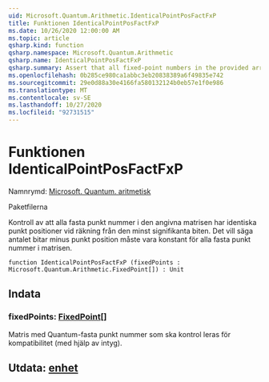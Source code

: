 ```yaml
---
uid: Microsoft.Quantum.Arithmetic.IdenticalPointPosFactFxP
title: Funktionen IdenticalPointPosFactFxP
ms.date: 10/26/2020 12:00:00 AM
ms.topic: article
qsharp.kind: function
qsharp.namespace: Microsoft.Quantum.Arithmetic
qsharp.name: IdenticalPointPosFactFxP
qsharp.summary: Assert that all fixed-point numbers in the provided array have identical point positions when counting from the least- significant bit. I.e., number of bits minus point position must be constant for all fixed-point numbers in the array.
ms.openlocfilehash: 0b285ce980ca1abbc3eb20838389a6f49835e742
ms.sourcegitcommit: 29e0d88a30e4166fa580132124b0eb57e1f0e986
ms.translationtype: MT
ms.contentlocale: sv-SE
ms.lasthandoff: 10/27/2020
ms.locfileid: "92731515"
---
```

# <a name="identicalpointposfactfxp-function"></a>Funktionen IdenticalPointPosFactFxP

Namnrymd: [Microsoft. Quantum. aritmetisk](xref:Microsoft.Quantum.Arithmetic)

Paketfilerna [](https://nuget.org/packages/)


Kontroll av att alla fasta punkt nummer i den angivna matrisen har identiska punkt positioner vid räkning från den minst signifikanta biten. Det vill säga antalet bitar minus punkt position måste vara konstant för alla fasta punkt nummer i matrisen.

```qsharp
function IdenticalPointPosFactFxP (fixedPoints : Microsoft.Quantum.Arithmetic.FixedPoint[]) : Unit
```


## <a name="input"></a>Indata

### <a name="fixedpoints--fixedpoint"></a>fixedPoints: [FixedPoint](xref:Microsoft.Quantum.Arithmetic.FixedPoint)[]

Matris med Quantum-fasta punkt nummer som ska kontrol leras för kompatibilitet (med hjälp av intyg).



## <a name="output--unit"></a>Utdata: [enhet](xref:microsoft.quantum.lang-ref.unit)

